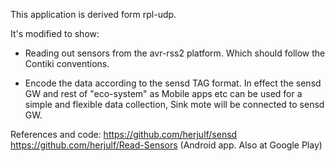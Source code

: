 
This application is derived form rpl-udp.

It's modified to show:

* Reading out sensors from the avr-rss2 platform. Which should follow the
  Contiki conventions.

* Encode the data according to the sensd TAG format. In effect the sensd 
  GW and rest of "eco-system" as Mobile apps etc can be used for a simple
  and flexible data collection, Sink mote will be connected to sensd GW.

References and code:
https://github.com/herjulf/sensd
https://github.com/herjulf/Read-Sensors   (Android app. Also at Google Play)

  

